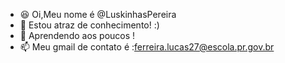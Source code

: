 - 😆 Oi,Meu nome é @LuskinhasPereira
- 👀 Estou atraz de conhecimento! :)
- 🌱 Aprendendo aos poucos !
- 📫 Meu gmail de contato é :ferreira.lucas27@escola.pr.gov.br

<!---
LuskinhasPereira/LuskinhasPereira is a ✨ special ✨ repository because its `README.md` (this file) appears on your GitHub profile.
You can click the Preview link to take a look at your changes.
--->

